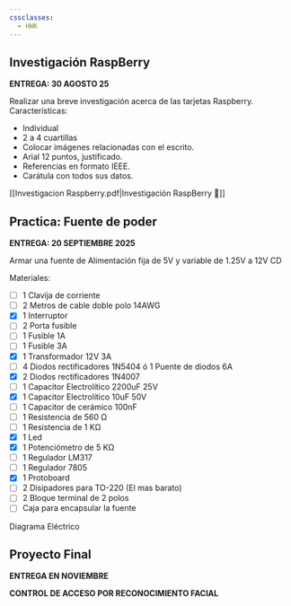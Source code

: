 ```yaml
---
cssclasses:
  - HWK
---
```


## Investigación RaspBerry
__ENTREGA: 30 AGOSTO 25__

Realizar una breve investigación acerca de las tarjetas Raspberry.  
Características:  
- Individual 
- 2 a 4 cuartillas  
- Colocar imágenes relacionadas con el escrito.  
- Arial 12 puntos, justificado.  
- Referencias en formato IEEE.  
- Carátula con todos sus datos.

[[Investigacion Raspberry.pdf|Investigación RaspBerry 📄]]
## Practica: Fuente de poder
__ENTREGA: 20 SEPTIEMBRE 2025__

Armar una fuente de Alimentación fija de 5V y variable de 1.25V  a 12V CD

Materiales:
- [ ] 1 Clavija de corriente
- [ ] 2 Metros de cable doble polo 14AWG
- [x] 1 Interruptor
- [ ] 2 Porta fusible
- [ ] 1 Fusible 1A
- [ ] 1 Fusible 3A
- [x] 1 Transformador 12V 3A
- [ ] 4 Diodos rectificadores 1N5404 ó 1 Puente de diodos 6A
- [x] 2 Diodos rectificadores 1N4007
- [ ] 1 Capacitor Electrolítico 2200uF 25V
- [x] 1 Capacitor Electrolítico 10uF 50V
- [ ] 1 Capacitor de cerámico 100nF
- [ ] 1 Resistencia de 560 Ω
- [ ] 1 Resistencia de 1 KΩ
- [x] 1 Led
- [x] 1 Potenciómetro de 5 KΩ
- [ ] 1 Regulador LM317
- [ ] 1 Regulador 7805
- [x] 1 Protoboard
- [ ] 2 Disipadores para TO-220 (El mas barato)
- [ ] 2 Bloque terminal de 2 polos
- [ ] Caja para encapsular la fuente

Diagrama Eléctrico


## Proyecto Final
__ENTREGA EN NOVIEMBRE__

__CONTROL DE ACCESO POR RECONOCIMIENTO FACIAL__
